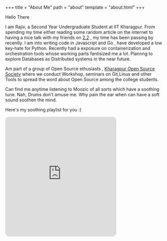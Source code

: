 +++
title = "About Me"
path = "about"
template = "about.html"
+++

Hello There

 I am Rajiv, a Second Year Undergraduate Student at IIT Kharagpur. From spending my time either reading some random article on the internet to having a nice talk with my friends on [2.2](https://wiki.metakgp.org/w/2.2) , my time has been passing by recently. I am into writing code in Javascript and Go , have developed a low key-hate for Python. Recently had a exposure on containerization and  orchestration tools whose working parts fantisized me a lot. Plannng to explore Databases as Distributed systems in the near future.

 Am part of a group of Open Source ethusiasts , [Kharagpur Open Source Society](https://kossiitkgp.org) where we conduct Workshop, seminars on Git,Linux and other Tools to spread the word about Open Source among the college students. 

 Can find me anytime listening to Moozic of all sorts which have a soothing tune. Nah, Drums don't amuse me. Why pain the ear when can have a soft sound soothen the mind. 

 Here's my soothing playlist for you :) 

 <iframe style="border-radius:12px" src="https://open.spotify.com/embed/playlist/2zBozw55Mi2dtOhD9bxdxI?utm_source=generator&theme=0" width="70%" height="380" frameBorder="0" allowfullscreen="" allow="autoplay; clipboard-write; encrypted-media; fullscreen; picture-in-picture"></iframe>
